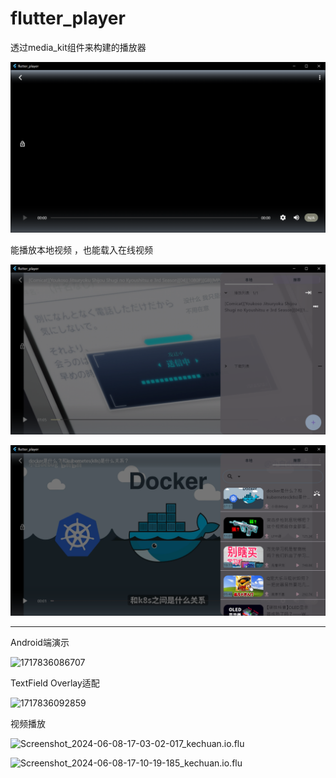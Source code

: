 # flutter_player



透过media_kit组件来构建的播放器

![image-20240515100944645](./images/image-20240515100944645.png)



能播放本地视频 ，也能载入在线视频

![image-20240515101622874](./images/image-20240515101622874.png)



![image-20240515101507615](./images/image-20240515101507615.png)



****



Android端演示

![1717836086707](D:\dart\flutter\Project\flutter_player\images\1717836086707.jpg)





TextField Overlay适配

![1717836092859](D:\dart\flutter\Project\flutter_player\images\1717836092859.jpg)





视频播放

![Screenshot_2024-06-08-17-03-02-017_kechuan.io.flu](D:\dart\flutter\Project\flutter_player\images\Screenshot_2024-06-08-17-03-02-017_kechuan.io.flu.jpg)



![Screenshot_2024-06-08-17-10-19-185_kechuan.io.flu](D:\dart\flutter\Project\flutter_player\images\Screenshot_2024-06-08-17-10-19-185_kechuan.io.flu.jpg)
